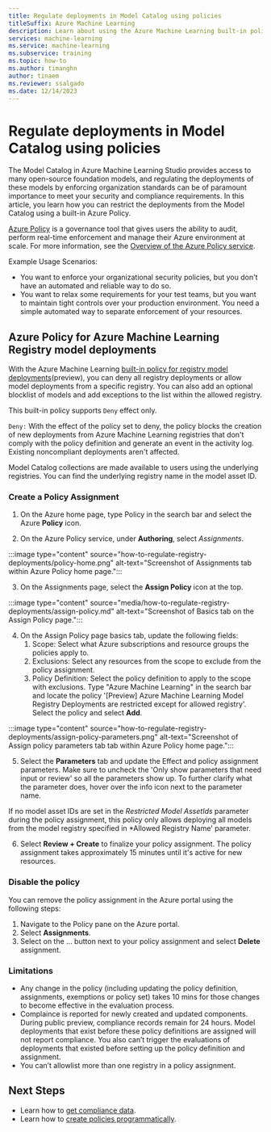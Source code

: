 ```yaml
---
title: Regulate deployments in Model Catalog using policies
titleSuffix: Azure Machine Learning
description: Learn about using the Azure Machine Learning built-in policy to deny registry model deployments 
services: machine-learning
ms.service: machine-learning
ms.subservice: training
ms.topic: how-to
ms.author: timanghn
author: tinaem
ms.reviewer: ssalgado
ms.date: 12/14/2023
---
```


# Regulate deployments in Model Catalog using policies

The Model Catalog in Azure Machine Learning Studio provides access to many open-source foundation models, and regulating the deployments of these models by enforcing organization standards can be of paramount importance to meet your security and compliance requirements. In this article, you learn how you can restrict the deployments from the Model Catalog using a built-in Azure Policy.

[Azure Policy](https://learn.microsoft.com/en-us/azure/governance/policy/) is a governance tool that gives users the ability to audit, perform real-time enforcement and manage their Azure environment at scale. For more information, see the [Overview of the Azure Policy service](https://learn.microsoft.com/en-us/azure/governance/policy/overview).

Example Usage Scenarios:

* You want to enforce your organizational security policies, but you don't have an automated and reliable way to do so.
* You want to relax some requirements for your test teams, but you want to maintain tight controls over your production environment. You need a simple automated way to separate enforcement of your resources.

## Azure Policy for Azure Machine Learning Registry model deployments

With the Azure Machine Learning [built-in policy for registry model deployments](https://portal.azure.com/?feature.customportal=false#view/Microsoft_Azure_Policy/PolicyDetailBlade/definitionId/%2Fproviders%2FMicrosoft.Authorization%2FpolicyDefinitions%2F19539b54-c61e-4196-9a38-67598701be90)(preview), you can deny all registry deployments or allow model deployments from a specific registry. You can also add an optional blocklist of models and add exceptions to the list within the allowed registry. 

This built-in policy supports `Deny` effect only.

`Deny:` With the effect of the policy set to deny, the policy blocks the creation of new deployments from Azure Machine Learning registries that don't comply with the policy definition and generate an event in the activity log. Existing noncompliant deployments aren't affected.

Model Catalog collections are made available to users using the underlying registries. You can find the underlying registry name in the model asset ID.   

### Create a Policy Assignment

1. On the Azure home page, type Policy in the search bar and select the Azure **Policy** icon.

2. On the Azure Policy service, under **Authoring**, select *Assignments*.

:::image type="content" source="how-to-regulate-registry-deployments/policy-home.png" alt-text="Screenshot of Assignments tab within Azure Policy home page.":::

3. On the Assignments page, select the **Assign Policy** icon at the top. 

:::image type="content" source="media/how-to-regulate-registry-deployments/assign-policy.md" alt-text="Screenshot of Basics tab on the Assign Policy page.":::

4. On the Assign Policy page basics tab, update the following fields:
    1. Scope: Select what Azure subscriptions and resource groups the policies apply to.
    2. Exclusions: Select any resources from the scope to exclude from the policy assignment.
    3. Policy Definition: Select the policy definition to apply to the scope with exclusions. Type "Azure Machine Learning" in the search bar and locate the policy '[Preview] Azure Machine Learning Model Registry Deployments are restricted except for allowed registry'. Select the policy and select **Add**.

:::image type="content" source="how-to-regulate-registry-deployments/assign-policy-parameters.png" alt-text="Screenshot of Assign policy parameters tab tab within Azure Policy home page.":::

5. Select the **Parameters** tab and update the Effect and policy assignment parameters. Make sure to uncheck the 'Only show parameters that need input or review' so all the parameters show up. To further clarify what the parameter does, hover over the info icon next to the parameter name.

If no model asset IDs are set in the *Restricted Model AssetIds* parameter during the policy assignment, this policy only allows deploying all models from the model registry specified in *Allowed Registry Name' parameter.

6. Select **Review + Create** to finalize your policy assignment. The policy assignment takes approximately 15 minutes until it's active for new resources. 

### Disable the policy

You can remove the policy assignment in the Azure portal using the following steps:

1. Navigate to the Policy pane on the Azure portal.
2. Select **Assignments**.
3. Select on the ... button next to your policy assignment and select **Delete** assignment.

### Limitations 

* Any change in the policy (including updating the policy definition, assignments, exemptions or policy set) takes 10 mins for those changes to become effective in the evaluation process.
* Complaince is reported for newly created and updated components. During public preview, compliance records remain for 24 hours. Model deployments that exist before these policy definitions are assigned will not report compliance. You also can’t trigger the evaluations of deployments that existed before setting up the policy definition and assignment.
* You can’t allowlist more than one registry in a policy assignment.

## Next Steps

- Learn how to [get compliance data](https://learn.microsoft.com/en-us/azure/governance/policy/how-to/get-compliance-data).
- Learn how to [create policies programmatically](https://learn.microsoft.com/en-us/azure/governance/policy/how-to/programmatically-create).
